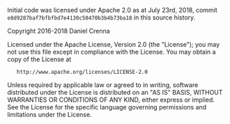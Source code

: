 Initial code was licensed under Apache 2.0 as at July 23rd, 2018, commit `e8d9287baf7bfbfbd7e4130c50470b3b4b73ba18` in this source history.

   Copyright 2016-2018 Daniel Crenna

   Licensed under the Apache License, Version 2.0 (the "License");
   you may not use this file except in compliance with the License.
   You may obtain a copy of the License at

       http://www.apache.org/licenses/LICENSE-2.0

   Unless required by applicable law or agreed to in writing, software
   distributed under the License is distributed on an "AS IS" BASIS,
   WITHOUT WARRANTIES OR CONDITIONS OF ANY KIND, either express or implied.
   See the License for the specific language governing permissions and
   limitations under the License.